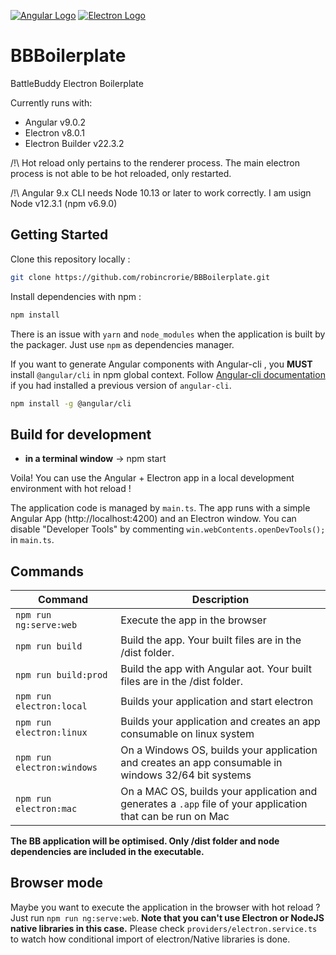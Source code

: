 [![Angular Logo](https://www.vectorlogo.zone/logos/angular/angular-icon.svg)](https://angular.io/) [![Electron Logo](https://www.vectorlogo.zone/logos/electronjs/electronjs-icon.svg)](https://electronjs.org/)

# BBBoilerplate

BattleBuddy Electron Boilerplate

Currently runs with:

- Angular v9.0.2
- Electron v8.0.1
- Electron Builder v22.3.2

/!\ Hot reload only pertains to the renderer process. The main electron process is not able to be hot reloaded, only restarted.

/!\ Angular 9.x CLI needs Node 10.13 or later to work correctly. I am usign Node v12.3.1 (npm v6.9.0)

## Getting Started

Clone this repository locally :

```bash
git clone https://github.com/robincrorie/BBBoilerplate.git
```

Install dependencies with npm :

```bash
npm install
```

There is an issue with `yarn` and `node_modules` when the application is built by the packager. Just use `npm` as dependencies manager.

If you want to generate Angular components with Angular-cli , you **MUST** install `@angular/cli` in npm global context.
Follow [Angular-cli documentation](https://github.com/angular/angular-cli) if you had installed a previous version of `angular-cli`.

```bash
npm install -g @angular/cli
```

## Build for development

- **in a terminal window** -> npm start

Voila! You can use the Angular + Electron app in a local development environment with hot reload !

The application code is managed by `main.ts`. The app runs with a simple Angular App (http://localhost:4200) and an Electron window.
You can disable "Developer Tools" by commenting `win.webContents.openDevTools();` in `main.ts`.

## Commands

| Command                    | Description                                                                                                 |
| -------------------------- | ----------------------------------------------------------------------------------------------------------- |
| `npm run ng:serve:web`     | Execute the app in the browser                                                                              |
| `npm run build`            | Build the app. Your built files are in the /dist folder.                                                    |
| `npm run build:prod`       | Build the app with Angular aot. Your built files are in the /dist folder.                                   |
| `npm run electron:local`   | Builds your application and start electron                                                                  |
| `npm run electron:linux`   | Builds your application and creates an app consumable on linux system                                       |
| `npm run electron:windows` | On a Windows OS, builds your application and creates an app consumable in windows 32/64 bit systems         |
| `npm run electron:mac`     | On a MAC OS, builds your application and generates a `.app` file of your application that can be run on Mac |

**The BB application will be optimised. Only /dist folder and node dependencies are included in the executable.**

## Browser mode

Maybe you want to execute the application in the browser with hot reload ? Just run `npm run ng:serve:web`.
**Note that you can't use Electron or NodeJS native libraries in this case.** Please check `providers/electron.service.ts` to watch how conditional import of electron/Native libraries is done.
